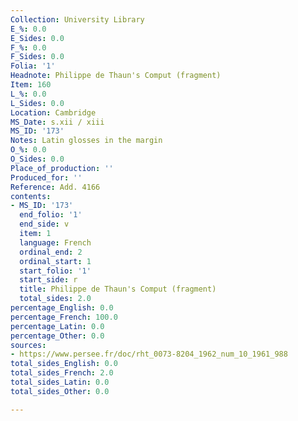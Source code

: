 ```yaml
---
Collection: University Library
E_%: 0.0
E_Sides: 0.0
F_%: 0.0
F_Sides: 0.0
Folia: '1'
Headnote: Philippe de Thaun's Comput (fragment)
Item: 160
L_%: 0.0
L_Sides: 0.0
Location: Cambridge
MS_Date: s.xii / xiii
MS_ID: '173'
Notes: Latin glosses in the margin
O_%: 0.0
O_Sides: 0.0
Place_of_production: ''
Produced_for: ''
Reference: Add. 4166
contents:
- MS_ID: '173'
  end_folio: '1'
  end_side: v
  item: 1
  language: French
  ordinal_end: 2
  ordinal_start: 1
  start_folio: '1'
  start_side: r
  title: Philippe de Thaun's Comput (fragment)
  total_sides: 2.0
percentage_English: 0.0
percentage_French: 100.0
percentage_Latin: 0.0
percentage_Other: 0.0
sources:
- https://www.persee.fr/doc/rht_0073-8204_1962_num_10_1961_988
total_sides_English: 0.0
total_sides_French: 2.0
total_sides_Latin: 0.0
total_sides_Other: 0.0

---
```

